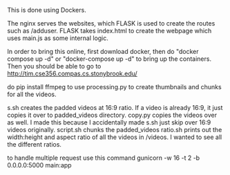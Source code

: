 This is done using Dockers.

The nginx serves the websites, which FLASK is used to create the routes such as /adduser. FLASK takes index.html to create the webpage which uses main.js as some internal logic.

In order to bring this online, first download docker, then do "docker compose up -d" or "docker-compose up -d" to bring up the containers.
Then you should be able to go to http://tim.cse356.compas.cs.stonybrook.edu/

do pip install ffmpeg to use processing.py to create thumbnails and chunks for all the videos.

s.sh creates the padded videos at 16:9 ratio. If a video is already 16:9, it just copies it over to padded_videos directory.
copy.py copies the videos over as well. I made this because I accidentally made s.sh just skip over 16:9 videos originally.
script.sh chunks the padded_videos
ratio.sh prints out the width:height and aspect ratio of all the videos in /videos. I wanted to see all the different ratios.

to handle multiple request use this command
gunicorn -w 16 -t 2 -b 0.0.0.0:5000 main:app